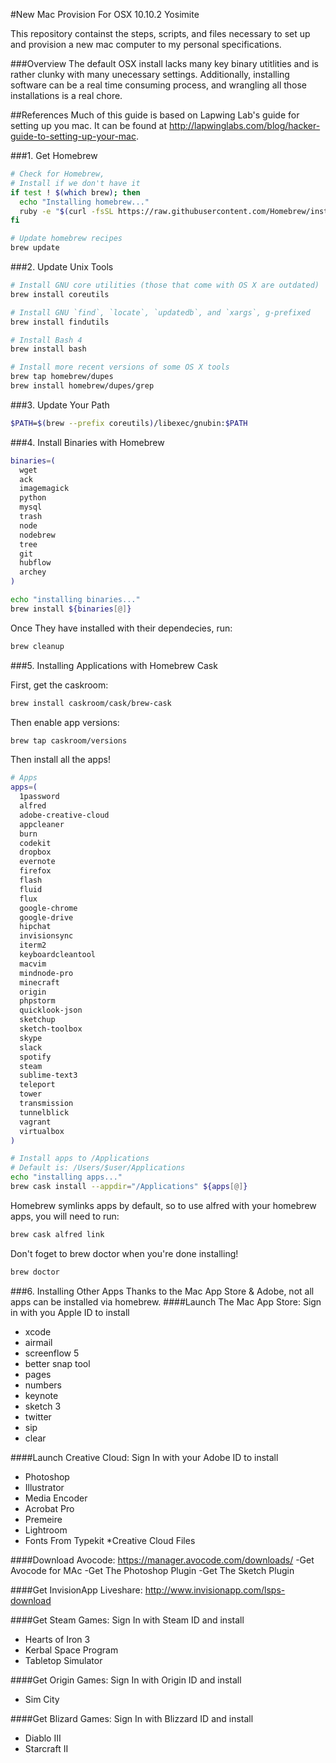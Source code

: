#New Mac Provision
For OSX 10.10.2 Yosimite

This repository containst the steps, scripts, and files necessary to set up and provision a new mac computer to my personal specifications.

###Overview
The default OSX install lacks many key binary utitlities and is rather clunky with many unecessary settings. Additionally, installing software can be a real time consuming process, and wrangling all those installations is a real chore.

##References
Much of this guide is based on Lapwing Lab's guide for setting up you mac. It can be found at http://lapwinglabs.com/blog/hacker-guide-to-setting-up-your-mac.

###1. Get Homebrew
```bash
# Check for Homebrew,
# Install if we don't have it
if test ! $(which brew); then
  echo "Installing homebrew..."
  ruby -e "$(curl -fsSL https://raw.githubusercontent.com/Homebrew/install/master/install)"
fi

# Update homebrew recipes
brew update
```

###2. Update Unix Tools
```bash
# Install GNU core utilities (those that come with OS X are outdated)
brew install coreutils

# Install GNU `find`, `locate`, `updatedb`, and `xargs`, g-prefixed
brew install findutils

# Install Bash 4
brew install bash

# Install more recent versions of some OS X tools
brew tap homebrew/dupes
brew install homebrew/dupes/grep
```

###3. Update Your Path
```bash
$PATH=$(brew --prefix coreutils)/libexec/gnubin:$PATH
```

###4. Install Binaries with Homebrew
```bash
binaries=(
  wget
  ack
  imagemagick
  python
  mysql
  trash
  node
  nodebrew
  tree
  git
  hubflow
  archey
)

echo "installing binaries..."
brew install ${binaries[@]}
```
Once They have installed with their dependecies, run:
```bash
brew cleanup
```
###5. Installing Applications with Homebrew Cask

First, get the caskroom:
```bash
brew install caskroom/cask/brew-cask
```
Then enable app versions:
```bash
brew tap caskroom/versions
```
Then install all the apps!
```bash
# Apps
apps=(
  1password
  alfred
  adobe-creative-cloud
  appcleaner
  burn
  codekit
  dropbox
  evernote
  firefox
  flash
  fluid
  flux
  google-chrome
  google-drive
  hipchat
  invisionsync
  iterm2
  keyboardcleantool
  macvim
  mindnode-pro
  minecraft
  origin
  phpstorm
  quicklook-json
  sketchup
  sketch-toolbox
  skype
  slack
  spotify
  steam
  sublime-text3
  teleport
  tower
  transmission
  tunnelblick
  vagrant
  virtualbox
)

# Install apps to /Applications
# Default is: /Users/$user/Applications
echo "installing apps..."
brew cask install --appdir="/Applications" ${apps[@]}
```

Homebrew symlinks apps by default, so to use alfred with your homebrew apps, you will need to run:
```bash
brew cask alfred link
```
Don't foget to brew doctor when you're done installing!
```bash
brew doctor
```
###6. Installing Other Apps
Thanks to the Mac App Store & Adobe, not all apps can be installed via homebrew.
####Launch The Mac App Store:
Sign in with you Apple ID to install
+ xcode
+ airmail
+ screenflow 5
+ better snap tool
+ pages
+ numbers
+ keynote
+ sketch 3
+ twitter
+ sip
+ clear

####Launch Creative Cloud:
Sign In with your Adobe ID to install
* Photoshop
* Illustrator
* Media Encoder
* Acrobat Pro
* Premeire
* Lightroom
* Fonts From Typekit
*Creative Cloud Files

####Download Avocode:
https://manager.avocode.com/downloads/
-Get Avocode for MAc
-Get The Photoshop Plugin
-Get The Sketch Plugin

####Get InvisionApp Liveshare:
http://www.invisionapp.com/lsps-download

####Get Steam Games:
Sign In with Steam ID and install
- Hearts of Iron 3
- Kerbal Space Program
- Tabletop Simulator

####Get Origin Games:
Sign In with Origin ID and install
- Sim City

####Get Blizard Games:
Sign In with Blizzard ID and install
- Diablo III
- Starcraft II
